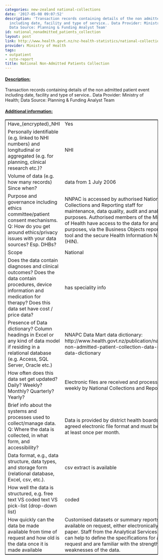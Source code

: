 ```yaml
---
categories: new-zealand national-collections
date: '2017-05-08 09:07:52'
description: 'Transaction records containing details of the non admitted patient event
  including date, facility and type of service.. Data Provider: Ministry of Health;
  Data Source: Planning & Funding Analyst Team'
id: national_nonadmitted_patients_collection
layout: post
link: http://www.health.govt.nz/nz-health-statistics/national-collections-and-surveys/collections/national-non-admitted-patient-collection
provider: Ministry of Health
tags:
- outpatient
- nzte-report
title: National Non-Admitted Patients Collection
---
```



 <h4> <u>Description:</u> </h4>
Transaction records containing details of the non admitted patient event including date, facility and type of service.. Data Provider: Ministry of Health; Data Source: Planning & Funding Analyst Team
 <h4> <u>Additional information:</u> </h4>
 <table style="border: 1px solid">
 <tr> <td width="40%">Have_(encrypted)_NHI</td> <td>Yes</td> </tr>
 <tr> <td width="40%">Personally identifiable (e.g. linked to NHI numbers) and longitudinal or aggregated (e.g. for planning, clinical research etc.)?</td> <td>NHI</td> </tr>
 <tr> <td width="40%">Volume of data (e.g. how many records)
Since when?</td> <td>data from 1 July 2006</td> </tr>
 <tr> <td width="40%">Purpose and governance including ethics committee/patient consent mechanisms. Q: How do you get around ethics/privacy issues with your data sources? Esp. DHBs?</td> <td>NNPAC is accessed by authorised National Collections and Reporting staff for maintenance, data quality, audit and analytical purposes. Authorised members of the Ministry of Health have access to the data for analytical purposes, via the Business Objects reporting tool and the secure Health Information Network (HIN).</td> </tr>
 <tr> <td width="40%">Scope</td> <td>National</td> </tr>
 <tr> <td width="40%">Does the data contain diagnoses and clinical outcomes?
Does the data contain procedures, device information and medication for therapy?
Does this data set have cost / price data?</td> <td>has speciality info</td> </tr>
 <tr> <td width="40%">Presence of Data dictionary? Column headings in Excel or any kind of data model if residing in a relational database (e.g. Access, SQL Server, Oracle etc.) </td> <td>NNAPC Data Mart data dictionary: http://www.health.govt.nz/publication/national-non-admitted-patient-collection-data-mart-data-dictionary</td> </tr>
 <tr> <td width="40%">How often does this data set get updated? Daily? Weekly? Monthly? Quarterly? Yearly?</td> <td>Electronic files are received and processed weekly by National Collections and Reporting.</td> </tr>
 <tr> <td width="40%">Brief info about the systems and processes used to collect/manage data. Q: Where the data is collected, in what form, and accessibility?</td> <td>Data is provided by district health boards in an agreed electronic file format and must be sent at least once per month.</td> </tr>
 <tr> <td width="40%">Data format, e.g., data structure, data types, and storage form (relational database, Excel, csv, etc.).</td> <td>csv extract is available</td> </tr>
 <tr> <td width="40%">How well the data is structured, e.g. free text VS coded text VS pick-list (drop-down list)</td> <td>coded</td> </tr>
 <tr> <td width="40%">How quickly can the data be made available from time of request and how old is the data once it is made available</td> <td>Customised datasets or summary reports are available on request, either electronically or on paper. Staff from the Analytical Services team can help to define the specifications for a request and are familiar with the strengths and weaknesses of the data.</td> </tr>
 </table>